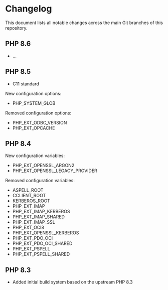# Changelog

This document lists all notable changes across the main Git branches of this
repository.

## PHP 8.6

* ...

## PHP 8.5

* C11 standard

New configuration options:

* PHP_SYSTEM_GLOB

Removed configuration options:

* PHP_EXT_ODBC_VERSION
* PHP_EXT_OPCACHE

## PHP 8.4

New configuration variables:

* PHP_EXT_OPENSSL_ARGON2
* PHP_EXT_OPENSSL_LEGACY_PROVIDER

Removed configuration variables:

* ASPELL_ROOT
* CCLIENT_ROOT
* KERBEROS_ROOT
* PHP_EXT_IMAP
* PHP_EXT_IMAP_KERBEROS
* PHP_EXT_IMAP_SHARED
* PHP_EXT_IMAP_SSL
* PHP_EXT_OCI8
* PHP_EXT_OPENSSL_KERBEROS
* PHP_EXT_PDO_OCI
* PHP_EXT_PDO_OCI_SHARED
* PHP_EXT_PSPELL
* PHP_EXT_PSPELL_SHARED

## PHP 8.3

* Added initial build system based on the upstream PHP 8.3
